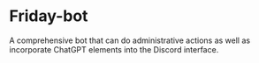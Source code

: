 # Friday-bot
A comprehensive bot that can do administrative actions as well as incorporate ChatGPT elements into the Discord interface.
